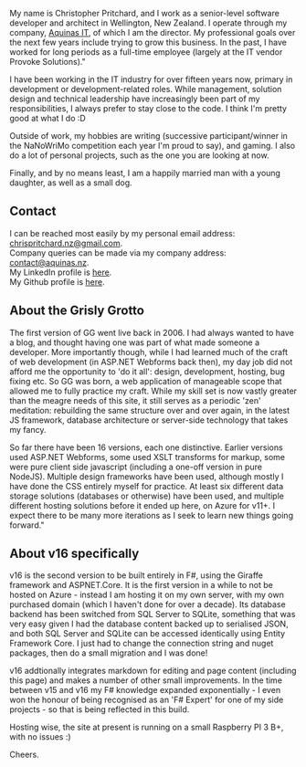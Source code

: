 ﻿My name is Christopher Pritchard, and I work as a senior-level software developer and architect in Wellington, New Zealand. 
I operate through my company, [Aquinas IT](https://aquinas.nz), of which I am the director. My professional goals over the next few years include trying to grow this business.
In the past, I have worked for long periods as a full-time employee (largely at the IT vendor Provoke Solutions)."

I have been working in the IT industry for over fifteen years now, primary in development or development-related roles. While management, solution design and technical leadership have increasingly been part of my responsibilities, I always prefer to stay close to the code. I think I'm pretty good at what I do :D

Outside of work, my hobbies are writing (successive participant/winner in the NaNoWriMo competition each year I'm proud to say), and gaming. I also do a lot of personal projects, such as the one you are looking at now.

Finally, and by no means least, I am a happily married man with a young daughter, as well as a small dog.

## Contact

I can be reached most easily by my personal email address: [chrispritchard.nz@gmail.com](mailto:chrispritchard.nz@gmail.com).<br/>
Company queries can be made via my company address: [contact@aquinas.nz](mailto:contact@aquinas.nz).<br/>
My LinkedIn profile is [here](https://nz.linkedin.com/pub/christopher-pritchard/a/9b6/a66).<br/>
My Github profile is [here](https://github.com/ChrisPritchard).

## About the Grisly Grotto

The first version of GG went live back in 2006. I had always wanted to have a blog, and thought having one was part of what made someone a developer.
More importantly though, while I had learned much of the craft of web development (in ASP.NET Webforms back then), my day job did not afford me the opportunity to 'do it all': design, development, hosting, bug fixing etc. 
So GG was born, a web application of manageable scope that allowed me to fully practice my craft. 
While my skill set is now vastly greater than the meagre needs of this site, it still serves as a periodic 'zen' meditation: rebuilding the same structure over and over again, in the latest JS framework, database architecture or server-side technology that takes my fancy.

So far there have been 16 versions, each one distinctive. Earlier versions used ASP.NET Webforms, some used XSLT transforms for markup, some were pure client side javascript (including a one-off version in pure NodeJS). 
Multiple design frameworks have been used, although mostly I have done the CSS entirely myself for practice. At least six different data storage solutions (databases or otherwise) have been used, and multiple different hosting solutions before it ended up here, on Azure for v11+. 
I expect there to be many more iterations as I seek to learn new things going forward."

## About v16 specifically

v16 is the second version to be built entirely in F#, using the Giraffe framework and ASPNET.Core. It is the first version in a while to not be hosted on Azure - instead I am hosting it on my own server, with my own purchased domain (which I haven't done for over a decade). Its database backend has been switched from SQL Server to SQLite, something that was very easy given I had the database content backed up to serialised JSON, and both SQL Server and SQLite can be accessed identically using Entity Framework Core. I just had to change the connection string and nuget packages, then do a small migration and I was done!

v16 addtionally integrates markdown for editing and page content (including this page) and makes a number of other small improvements. In the time between v15 and v16 my F# knowledge expanded exponentially - I even won the honour of being recognised as an 'F# Expert' for one of my side projects - so that is being reflected in this build.

Hosting wise, the site at present is running on a small Raspberry PI 3 B+, with no issues :)

Cheers.
